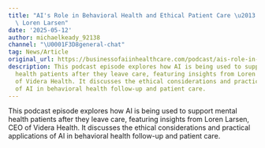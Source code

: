 ```yaml
---
title: "AI's Role in Behavioral Health and Ethical Patient Care \u2013 Podcast with\
  \ Loren Larsen"
date: '2025-05-12'
author: michaelkeady_92138
channel: "\U0001F3D8general-chat"
tag: News/Article
original_url: https://businessofaiinhealthcare.com/podcast/ais-role-in-behavioral-health-and-ethical-patient-care-with-loren-larsen/
description: This podcast episode explores how AI is being used to support mental
  health patients after they leave care, featuring insights from Loren Larsen, CEO
  of Videra Health. It discusses the ethical considerations and practical applications
  of AI in behavioral health follow-up and patient care.
---
```


This podcast episode explores how AI is being used to support mental health patients after they leave care, featuring insights from Loren Larsen, CEO of Videra Health. It discusses the ethical considerations and practical applications of AI in behavioral health follow-up and patient care.